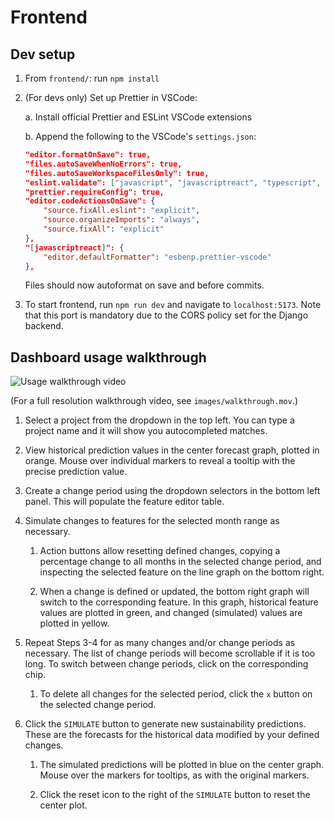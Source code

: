 # Frontend

## Dev setup

1. From `frontend/`: run `npm install`
2. (For devs only) Set up Prettier in VSCode:

   a. Install official Prettier and ESLint VSCode extensions

   b. Append the following to the VSCode's `settings.json`:

   ```JSON
   "editor.formatOnSave": true,
   "files.autoSaveWhenNoErrors": true,
   "files.autoSaveWorkspaceFilesOnly": true,
   "eslint.validate": ["javascript", "javascriptreact", "typescript",   "typescriptreact"],
   "prettier.requireConfig": true,
   "editor.codeActionsOnSave": {
       "source.fixAll.eslint": "explicit",
       "source.organizeImports": "always",
       "source.fixAll": "explicit"
   },
   "[javascriptreact]": {
       "editor.defaultFormatter": "esbenp.prettier-vscode"
   },
   ```

   Files should now autoformat on save and before commits.

3. To start frontend, run `npm run dev` and navigate to `localhost:5173`. Note that this port is mandatory due to the CORS policy set for the Django backend.

## Dashboard usage walkthrough


![Usage walkthrough video](https://github.com/user-attachments/assets/b6cf1151-023c-4fe8-a18e-5439b3fd02c3)

(For a full resolution walkthrough video, see `images/walkthrough.mov`.)

1. Select a project from the dropdown in the top left. You can type a project name and it will show you autocompleted matches.

2. View historical prediction values in the center forecast graph, plotted in orange. Mouse over individual markers to reveal a tooltip with the precise prediction value.

3. Create a change period using the dropdown selectors in the bottom left panel. This will populate the feature editor table.

4. Simulate changes to features for the selected month range as necessary.

   1. Action buttons allow resetting defined changes, copying a percentage change to all months in the selected change period, and inspecting the selected feature on the line graph on the bottom right.

   2. When a change is defined or updated, the bottom right graph will switch to the corresponding feature. In this graph, historical feature values are plotted in green, and changed (simulated) values are plotted in yellow.

5. Repeat Steps 3-4 for as many changes and/or change periods as necessary. The list of change periods will become scrollable if it is too long. To switch between change periods, click on the corresponding chip.

   1. To delete all changes for the selected period, click the `x` button on the selected change period.

6. Click the `SIMULATE` button to generate new sustainability predictions. These are the forecasts for the historical data modified by your defined changes.

   1. The simulated predictions will be plotted in blue on the center graph. Mouse over the markers for tooltips, as with the original markers.

   2. Click the reset icon to the right of the `SIMULATE` button to reset the center plot.
